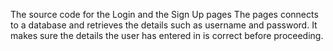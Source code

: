 The source code for the Login and the Sign Up pages
The pages connects to a database and retrieves the details such as username and password. It makes sure the details the user has entered in is correct before proceeding.

